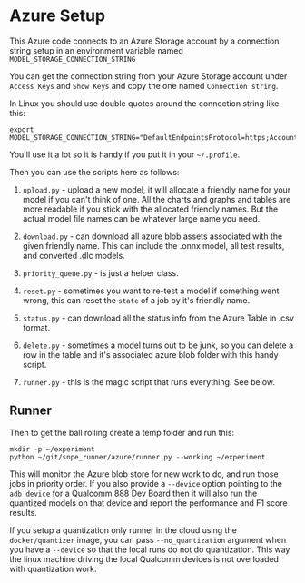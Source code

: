 # Azure Setup

This Azure code connects to an Azure Storage account by a connection string setup
in an environment variable named `MODEL_STORAGE_CONNECTION_STRING`

You can get the connection string from your Azure Storage account under `Access Keys`
and `Show Keys` and copy the one named `Connection string`.

In Linux you should use double quotes around the connection string like this:

```
export MODEL_STORAGE_CONNECTION_STRING="DefaultEndpointsProtocol=https;AccountName=mymodels;AccountKey=...==;EndpointSuffix=core.windows.net"
```

You'll use it a lot so it is handy if you put it in your `~/.profile`.

Then you can use the scripts here as follows:

1. `upload.py` - upload a new model, it will allocate a friendly name for your model if you
can't think of one.  All the charts and graphs and tables are more readable if you stick with
the allocated friendly names.  But the actual model file names can be whatever large name you need.

1. `download.py` - can download all azure blob assets associated with the given friendly name.
This can include the .onnx model, all test results, and converted .dlc models.

1. `priority_queue.py` - is just a helper class.

1. `reset.py` - sometimes you want to re-test a model if something went wrong, this can reset
the `state` of a job by it's friendly name.

1. `status.py` - can download all the status info from the Azure Table in .csv format.

1. `delete.py` - sometimes a model turns out to be junk, so you can delete a row in the table and it's
associated azure blob folder with this handy script.

1. `runner.py` - this is the magic script that runs everything.  See below.

## Runner

Then to get the ball rolling create a temp folder and run this:

```
mkdir -p ~/experiment
python ~/git/snpe_runner/azure/runner.py --working ~/experiment
```

This will monitor the Azure blob store for new work to do, and run those jobs in
priority order.  If you also provide a `--device` option pointing to the `adb device` for a Qualcomm 888 Dev Board then it will also run the quantized models
on that device and report the performance and F1 score results.

If you setup a quantization only runner in the cloud using the `docker/quantizer` image, you can pass `--no_quantization` argument when you have a `--device` so that the local runs do not do quantization.
This way the linux machine driving the local Qualcomm devices is not overloaded with quantization work.